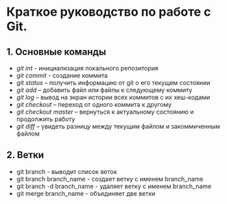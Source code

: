 # Краткое руководство по работе с Git.
## 1. Основные команды
* *git int* - инициализация локального репозитория
* *git commit* - создание коммита
* *git status* – получить информацию от git о его текущем состоянии
* *git add* – добавить файл или файлы к следующему коммиту
* *git log* – вывод на экран истории всех коммитов с их хеш-кодами
* *git checkout* – переход от одного коммита к другому
* *git checkout master* – вернуться к актуальному состоянию и продолжить работу
* *git diff* – увидеть разницу между текущим файлом и закоммиченным файлом

## 2. Ветки
* git branch - выводит список веток
* git branch branch_name - создает ветку  с именем branch_name   
* git branch -d branch_name - удаляет ветку с именем branch_name
* git merge branch_name - объединяет две ветки